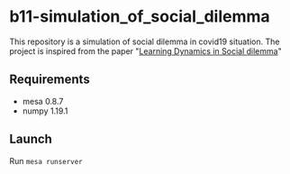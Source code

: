 # b11-simulation_of_social_dilemma

This repository is a simulation of social dilemma in covid19 situation. The project is inspired from the paper "[Learning Dynamics in Social dilemma](https://www.pnas.org/content/99/suppl_3/7229)" 

## Requirements

* mesa 0.8.7
* numpy 1.19.1

## Launch

Run ```mesa runserver```



